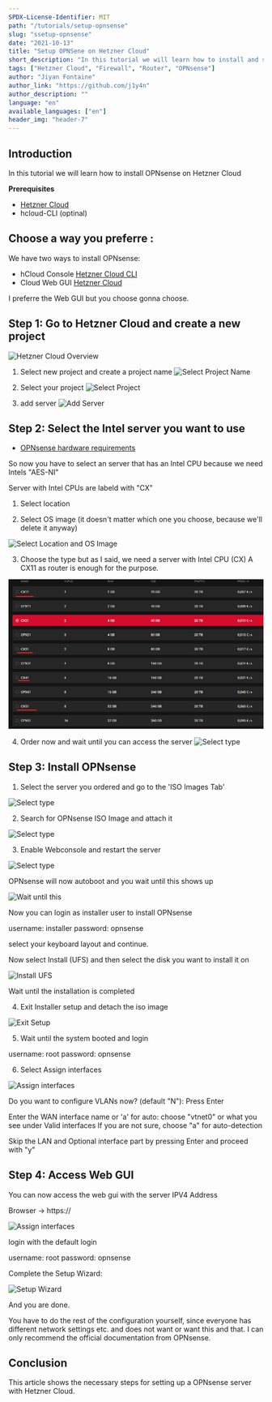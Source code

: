 ```yaml
---
SPDX-License-Identifier: MIT
path: "/tutorials/setup-opnsense"
slug: "ssetup-opnsense"
date: "2021-10-13"
title: "Setup OPNSene on Hetzner Cloud"
short_description: "In this tutorial we will learn how to install and setup OPNsense on Hetzner Cloud"
tags: ["Hetzner Cloud", "Firewall", "Router", "OPNsense"]
author: "Jiyan Fontaine"
author_link: "https://github.com/j1y4n"
author_description: ""
language: "en"
available_languages: ["en"]
header_img: "header-7"
---
```


## Introduction

In this tutorial we will learn how to install OPNsense on Hetzner Cloud

**Prerequisites**

- [Hetzner Cloud](https://console.hetzner.cloud/)
- hcloud-CLI (optinal)

## Choose a way you preferre :

We have two ways to install OPNsense:

- hCloud Console [Hetzner Cloud CLI](https://github.com/hetznercloud/cli)
- Cloud Web GUI [Hetzner Cloud](https://console.hetzner.cloud/)

I preferre the Web GUI but you choose gonna choose.

## Step 1: Go to Hetzner Cloud and create a new project

![Hetzner Cloud Overview](https://github.com/j1y4n/community-content/blob/master/tutorials/setup-opnsense/img/h-cloud.png)

1. Select new project and create a project name
   ![Select Project Name](https://github.com/j1y4n/community-content/blob/master/tutorials/setup-opnsense/img/projectname.png)

2. Select your project
   ![Select Project](https://github.com/j1y4n/community-content/blob/master/tutorials/setup-opnsense/img/project.png)

3. add server
   ![Add Server](https://github.com/j1y4n/community-content/blob/master/tutorials/setup-opnsense/img/add_server.png)

## Step 2: Select the Intel server you want to use

- [OPNsense hardware requirements](https://docs.opnsense.org/manual/hardware.html)

So now you have to select an server that has an Intel CPU because we need Intels "AES-NI"

Server with Intel CPUs are labeld with "CX"

1.  Select location

2.  Select OS image (it doesn't matter which one you choose, because we'll delete it anyway)

![Select Location and OS Image](https://github.com/j1y4n/community-content/blob/master/tutorials/setup-opnsense/img/location-os-image.png)

3.  Choose the type but as I said, we need a server with Intel CPU (CX)
    A CX11 as router is enough for the purpose.

![Select type](tutorials\setup-opnsense\img\system.png)

4.  Order now and wait until you can access the server
    ![Select type](https://github.com/j1y4n/community-content/blob/master/tutorials/setup-opnsense/img/system.png)

## Step 3: Install OPNsense

1. Select the server you ordered and go to the 'ISO Images Tab'

![Select type](https://github.com/j1y4n/community-content/blob/master/tutorials/setup-opnsense/img/iso-images.png)

2. Search for OPNsense ISO Image and attach it

![Select type](https://github.com/j1y4n/community-content/blob/master/tutorials/setup-opnsense/img/search-iso.png)

3. Enable Webconsole and restart the server

![Select type](https://github.com/j1y4n/community-content/blob/master/tutorials/setup-opnsense/img/enable-webconsole.png)

OPNsense will now autoboot and you wait until this shows up

![Wait until this](https://github.com/j1y4n/community-content/blob/master/tutorials/setup-opnsense/img/wait-until-this.png)

Now you can login as installer user to install OPNsense

username: installer
password: opnsense

select your keyboard layout and continue.

Now select Install (UFS) and then select the disk you want to install it on

![Install UFS](https://github.com/j1y4n/community-content/blob/master/tutorials/setup-opnsense/img/install-disk.png)

Wait until the installation is completed

4. Exit Installer setup and detach the iso image

![Exit Setup](https://github.com/j1y4n/community-content/blob/master/tutorials/setup-opnsense/img/exit-installer.png)

5. Wait until the system booted and login

username: root
password: opnsense

6. Select Assign interfaces

![Assign interfaces](https://github.com/j1y4n/community-content/blob/master/tutorials/setup-opnsense/img/assign-inet.png)

Do you want to configure VLANs now? (default "N"): Press Enter

Enter the WAN interface name or 'a' for auto: choose "vtnet0" or what you see under Valid interfaces
If you are not sure, choose "a" for auto-detection

Skip the LAN and Optional interface part by pressing Enter and proceed with "y"

## Step 4: Access Web GUI

You can now access the web gui with the server IPV4 Address

Browser -> https://<your-server-ipv4>

![Assign interfaces](https://github.com/j1y4n/community-content/blob/master/tutorials/setup-opnsense/img/web-gui.png)

login with the default login

username: root
password: opnsense

Complete the Setup Wizard:

![Setup Wizard](https://github.com/j1y4n/community-content/blob/master/tutorials/setup-opnsense/img/web-setup-wizard.png)

And you are done.

You have to do the rest of the configuration yourself, since everyone has different network settings etc.
and does not want or want this and that. I can only recommend the official documentation from OPNsense.

## Conclusion

This article shows the necessary steps for setting up a OPNsense server with Hetzner Cloud.
